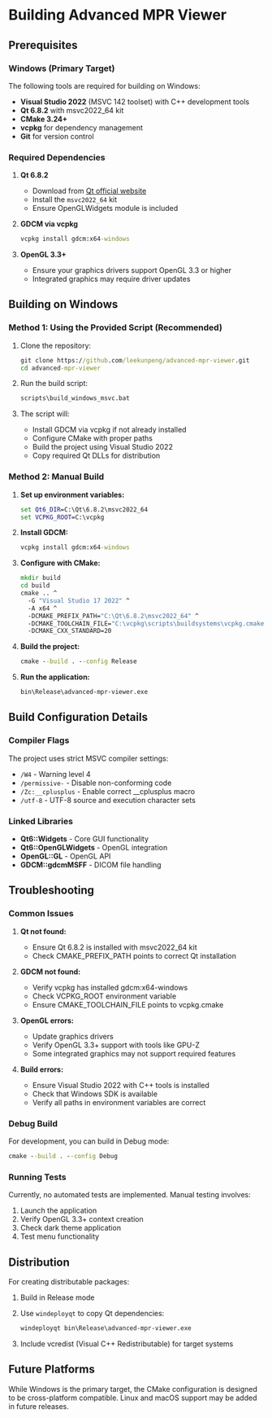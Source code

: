 # Building Advanced MPR Viewer

## Prerequisites

### Windows (Primary Target)

The following tools are required for building on Windows:

- **Visual Studio 2022** (MSVC 142 toolset) with C++ development tools
- **Qt 6.8.2** with msvc2022_64 kit
- **CMake 3.24+**
- **vcpkg** for dependency management
- **Git** for version control

### Required Dependencies

1. **Qt 6.8.2**
   - Download from [Qt official website](https://www.qt.io/download)
   - Install the `msvc2022_64` kit
   - Ensure OpenGLWidgets module is included

2. **GDCM via vcpkg**
   ```cmd
   vcpkg install gdcm:x64-windows
   ```

3. **OpenGL 3.3+**
   - Ensure your graphics drivers support OpenGL 3.3 or higher
   - Integrated graphics may require driver updates

## Building on Windows

### Method 1: Using the Provided Script (Recommended)

1. Clone the repository:
   ```cmd
   git clone https://github.com/leekunpeng/advanced-mpr-viewer.git
   cd advanced-mpr-viewer
   ```

2. Run the build script:
   ```cmd
   scripts\build_windows_msvc.bat
   ```

3. The script will:
   - Install GDCM via vcpkg if not already installed
   - Configure CMake with proper paths
   - Build the project using Visual Studio 2022
   - Copy required Qt DLLs for distribution

### Method 2: Manual Build

1. **Set up environment variables:**
   ```cmd
   set Qt6_DIR=C:\Qt\6.8.2\msvc2022_64
   set VCPKG_ROOT=C:\vcpkg
   ```

2. **Install GDCM:**
   ```cmd
   vcpkg install gdcm:x64-windows
   ```

3. **Configure with CMake:**
   ```cmd
   mkdir build
   cd build
   cmake .. ^
     -G "Visual Studio 17 2022" ^
     -A x64 ^
     -DCMAKE_PREFIX_PATH="C:\Qt\6.8.2\msvc2022_64" ^
     -DCMAKE_TOOLCHAIN_FILE="C:\vcpkg\scripts\buildsystems\vcpkg.cmake" ^
     -DCMAKE_CXX_STANDARD=20
   ```

4. **Build the project:**
   ```cmd
   cmake --build . --config Release
   ```

5. **Run the application:**
   ```cmd
   bin\Release\advanced-mpr-viewer.exe
   ```

## Build Configuration Details

### Compiler Flags

The project uses strict MSVC compiler settings:
- `/W4` - Warning level 4
- `/permissive-` - Disable non-conforming code
- `/Zc:__cplusplus` - Enable correct __cplusplus macro
- `/utf-8` - UTF-8 source and execution character sets

### Linked Libraries

- **Qt6::Widgets** - Core GUI functionality
- **Qt6::OpenGLWidgets** - OpenGL integration
- **OpenGL::GL** - OpenGL API
- **GDCM::gdcmMSFF** - DICOM file handling

## Troubleshooting

### Common Issues

1. **Qt not found:**
   - Ensure Qt 6.8.2 is installed with msvc2022_64 kit
   - Check CMAKE_PREFIX_PATH points to correct Qt installation

2. **GDCM not found:**
   - Verify vcpkg has installed gdcm:x64-windows
   - Check VCPKG_ROOT environment variable
   - Ensure CMAKE_TOOLCHAIN_FILE points to vcpkg.cmake

3. **OpenGL errors:**
   - Update graphics drivers
   - Verify OpenGL 3.3+ support with tools like GPU-Z
   - Some integrated graphics may not support required features

4. **Build errors:**
   - Ensure Visual Studio 2022 with C++ tools is installed
   - Check that Windows SDK is available
   - Verify all paths in environment variables are correct

### Debug Build

For development, you can build in Debug mode:
```cmd
cmake --build . --config Debug
```

### Running Tests

Currently, no automated tests are implemented. Manual testing involves:
1. Launch the application
2. Verify OpenGL 3.3+ context creation
3. Check dark theme application
4. Test menu functionality

## Distribution

For creating distributable packages:

1. Build in Release mode
2. Use `windeployqt` to copy Qt dependencies:
   ```cmd
   windeployqt bin\Release\advanced-mpr-viewer.exe
   ```

3. Include vcredist (Visual C++ Redistributable) for target systems

## Future Platforms

While Windows is the primary target, the CMake configuration is designed to be cross-platform compatible. Linux and macOS support may be added in future releases.